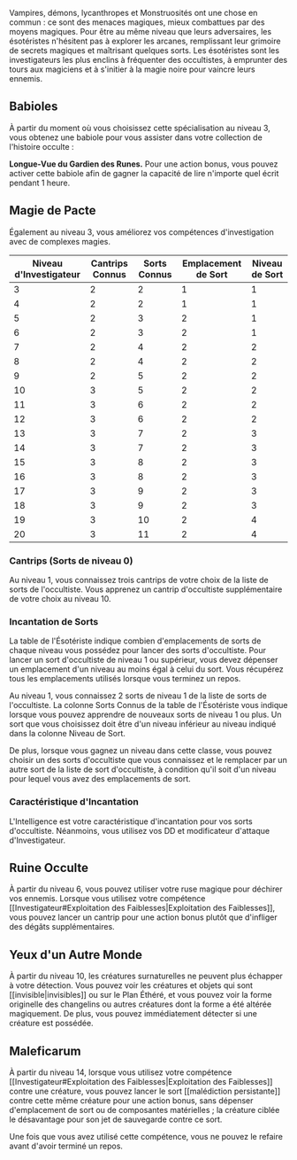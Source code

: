 Vampires, démons, lycanthropes et Monstruosités ont une chose en commun : ce sont des menaces magiques, mieux combattues par des moyens magiques. Pour être au même niveau que leurs adversaires, les ésotéristes n'hésitent pas à explorer les arcanes, remplissant leur grimoire de secrets magiques et maîtrisant quelques sorts. Les ésotéristes sont les investigateurs les plus enclins à fréquenter des occultistes, à emprunter des tours aux magiciens et à s'initier à la magie noire pour vaincre leurs ennemis.

## Babioles

À partir du moment où vous choisissez cette spécialisation au niveau 3, vous obtenez une babiole pour vous assister dans votre collection de l'histoire occulte : 

**Longue-Vue du Gardien des Runes.** Pour une action bonus, vous pouvez activer cette babiole afin de gagner la capacité de lire n'importe quel écrit pendant 1 heure.

## Magie de Pacte

Également au niveau 3, vous améliorez vos compétences d'investigation avec de complexes magies.

| Niveau d'Investigateur | Cantrips Connus | Sorts Connus | Emplacement de Sort | Niveau de Sort |
| ---------------------- | --------------- | ------------ | ------------------- | -------------- |
| 3                      | 2               | 2            | 1                   | 1              |
| 4                      | 2               | 2            | 1                   | 1              |
| 5                      | 2               | 3            | 2                   | 1              |
| 6                      | 2               | 3            | 2                   | 1              |
| 7                      | 2               | 4            | 2                   | 2              |
| 8                      | 2               | 4            | 2                   | 2              |
| 9                      | 2               | 5            | 2                   | 2              |
| 10                     | 3               | 5            | 2                   | 2              |
| 11                     | 3               | 6            | 2                   | 2              |
| 12                     | 3               | 6            | 2                   | 2              |
| 13                     | 3               | 7            | 2                   | 3              |
| 14                     | 3               | 7            | 2                   | 3              |
| 15                     | 3               | 8            | 2                   | 3              |
| 16                     | 3               | 8            | 2                   | 3              |
| 17                     | 3               | 9            | 2                   | 3              |
| 18                     | 3               | 9            | 2                   | 3              |
| 19                     | 3               | 10           | 2                   | 4              |
| 20                     | 3               | 11           | 2                   | 4              |

### Cantrips (Sorts de niveau 0)

Au niveau 1, vous connaissez trois cantrips de votre choix de la liste de sorts de l'occultiste. Vous apprenez un cantrip d'occultiste supplémentaire de votre choix au niveau 10.

### Incantation de Sorts

La table de l'Ésotériste indique combien d'emplacements de sorts de chaque niveau vous possédez pour lancer des sorts d'occultiste. Pour lancer un sort d'occultiste de niveau 1 ou supérieur, vous devez dépenser un emplacement d'un niveau au moins égal à celui du sort. Vous récupérez tous les emplacements utilisés lorsque vous terminez un repos.

Au niveau 1, vous connaissez 2 sorts de niveau 1 de la liste de sorts de l'occultiste. La colonne Sorts Connus de la table de l'Ésotériste vous indique lorsque vous pouvez apprendre de nouveaux sorts de niveau 1 ou plus. Un sort que vous choisissez doit être d'un niveau inférieur au niveau indiqué dans la colonne Niveau de Sort.

De plus, lorsque vous gagnez un niveau dans cette classe, vous pouvez choisir un des sorts d'occultiste que vous connaissez et le remplacer par un autre sort de la liste de sort d'occultiste, à condition qu'il soit d'un niveau pour lequel vous avez des emplacements de sort.

### Caractéristique d'Incantation

L'Intelligence est votre caractéristique d'incantation pour vos sorts d'occultiste. Néanmoins, vous utilisez vos DD et modificateur d'attaque d'Investigateur.

## Ruine Occulte

À partir du niveau 6, vous pouvez utiliser votre ruse magique pour déchirer vos ennemis. Lorsque vous utilisez votre compétence [[Investigateur#Exploitation des Faiblesses|Exploitation des Faiblesses]], vous pouvez lancer un cantrip pour une action bonus plutôt que d'infliger des dégâts supplémentaires.

## Yeux d'un Autre Monde

À partir du niveau 10, les créatures surnaturelles ne peuvent plus échapper à votre détection. Vous pouvez voir les créatures et objets qui sont [[invisible|invisibles]] ou sur le Plan Éthéré, et vous pouvez voir la forme originelle des changelins ou autres créatures dont la forme a été altérée magiquement. De plus, vous pouvez immédiatement détecter si une créature est possédée.

## Maleficarum

À partir du niveau 14, lorsque vous utilisez votre compétence [[Investigateur#Exploitation des Faiblesses|Exploitation des Faiblesses]] contre une créature, vous pouvez lancer le sort [[malédiction persistante]] contre cette même créature pour une action bonus, sans dépenser d'emplacement de sort ou de composantes matérielles ; la créature ciblée le désavantage pour son jet de sauvegarde contre ce sort.

Une fois que vous avez utilisé cette compétence, vous ne pouvez le refaire avant d'avoir terminé un repos.